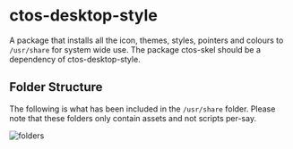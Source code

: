 # ctos-desktop-style
A package that installs all the icon, themes, styles, pointers and colours to `/usr/share` for system wide use. The package ctos-skel should be a dependency of ctos-desktop-style.

## Folder Structure

The following is what has been included in the `/usr/share` folder. Please note that these folders only contain assets and not scripts per-say.

![folders](https://github.com/Coopertronic/ctos-desktop-style/assets/17339716/be2f50c8-de1c-449d-bb9c-0829ff98afca)


